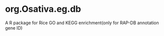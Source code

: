 # org.Osativa.eg.db
A R package for Rice GO and KEGG enrichment(only for RAP-DB annotation gene ID)
